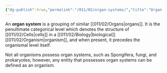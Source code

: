 ```yaml
---
{"dg-publish":true,"permalink":"/011/02/organ-systems/","title":"Organ Systems","tags":["BIOL422"],"noteIcon":"1","created":"2024-09-26T13:45:04.108-07:00","updated":"2024-10-03T23:31:11.599-07:00"}
---
```


An **organ system** is a grouping of similar [[011/02/Organs\|organs]]. It is the penultimate categorical level which denotes the structure of [[011/02/Cells\|cells]] in a [[011/02/Biology\|biological]] [[011/02/Organism\|organism]], and when present, it precedes the organismal level itself.

Not all organisms possess organ systems, such as Spongifera, fungi, and prokaryotes; however, any entity that possesses organ systems can be defined as an organism.